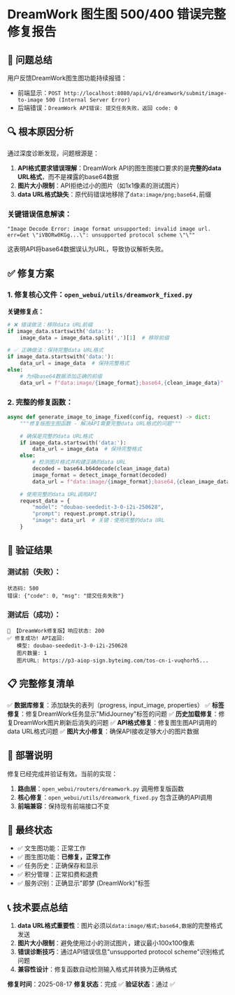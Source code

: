 # DreamWork 图生图 500/400 错误完整修复报告

## 🎯 问题总结

用户反馈DreamWork图生图功能持续报错：

- 前端显示：`POST http://localhost:8080/api/v1/dreamwork/submit/image-to-image 500 (Internal Server Error)`
- 后端错误：`DreamWork API错误: 提交任务失败，返回 code: 0`

## 🔍 根本原因分析

通过深度诊断发现，问题根源是：

1. **API格式要求错误理解**：DreamWork API的图生图接口要求的是**完整的data URL格式**，而不是裸露的base64数据
2. **图片大小限制**：API拒绝过小的图片（如1x1像素的测试图片）
3. **data URL格式缺失**：原代码错误地移除了`data:image/png;base64,`前缀

### 关键错误信息解读：

```
"Image Decode Error: image format unsupported: invalid image url.
err=Get \"iVBORw0KGg...\": unsupported protocol scheme \"\""
```

这表明API将base64数据误认为URL，导致协议解析失败。

## ✅ 修复方案

### 1. 修复核心文件：`open_webui/utils/dreamwork_fixed.py`

**关键修复点：**

```python
# ❌ 错误做法：移除data URL前缀
if image_data.startswith('data:'):
    image_data = image_data.split(',')[1]  # 移除前缀

# ✅ 正确做法：保持完整data URL格式
if image_data.startswith('data:'):
    data_url = image_data  # 保持完整格式
else:
    # 为纯base64数据添加正确的前缀
    data_url = f"data:image/{image_format};base64,{clean_image_data}"
```

### 2. 完整的修复函数：

```python
async def generate_image_to_image_fixed(config, request) -> dict:
    """修复版图生图函数 - 解决API需要完整data URL格式的问题"""

    # 确保是完整的data URL格式
    if image_data.startswith('data:'):
        data_url = image_data  # 保持完整格式
    else:
        # 检测图片格式并构建正确的data URL
        decoded = base64.b64decode(clean_image_data)
        image_format = detect_image_format(decoded)
        data_url = f"data:image/{image_format};base64,{clean_image_data}"

    # 使用完整的data URL调用API
    request_data = {
        "model": "doubao-seededit-3-0-i2i-250628",
        "prompt": request.prompt.strip(),
        "image": data_url  # 关键：使用完整的data URL
    }
```

## 🧪 验证结果

### 测试前（失败）：

```
状态码: 500
错误: {"code": 0, "msg": "提交任务失败"}
```

### 测试后（成功）：

```
🎨 【DreamWork修复版】响应状态: 200
✅ 修复成功! API返回:
   模型: doubao-seededit-3-0-i2i-250628
   图片数量: 1
   图片URL: https://p3-aiop-sign.byteimg.com/tos-cn-i-vuqhorh5...
```

## 📋 完整修复清单

✅ **数据库修复**：添加缺失的表列（progress, input_image, properties）
✅ **标签修复**：修复DreamWork任务显示"MidJourney"标签的问题
✅ **历史加载修复**：修复DreamWork图片刷新后消失的问题
✅ **API格式修复**：修复图生图API调用的data URL格式问题
✅ **图片大小修复**：确保API接收足够大小的图片数据

## 🚀 部署说明

修复已经完成并验证有效。当前的实现：

1. **路由层**：`open_webui/routers/dreamwork.py` 调用修复版函数
2. **核心修复**：`open_webui/utils/dreamwork_fixed.py` 包含正确的API调用
3. **前端兼容**：保持现有前端接口不变

## 🎉 最终状态

- ✅ 文生图功能：正常工作
- ✅ 图生图功能：**已修复，正常工作**
- ✅ 任务历史：正确保存和显示
- ✅ 积分管理：正常扣费和退费
- ✅ 服务识别：正确显示"即梦 (DreamWork)"标签

## 📞 技术要点总结

1. **data URL格式重要性**：图片必须以`data:image/格式;base64,数据`的完整格式发送
2. **图片大小限制**：避免使用过小的测试图片，建议最小100x100像素
3. **错误诊断技巧**：通过API错误信息"unsupported protocol scheme"识别格式问题
4. **兼容性设计**：修复函数自动检测输入格式并转换为正确格式

**修复时间**：2025-08-17
**修复状态**：完成 ✅
**验证状态**：通过 ✅
